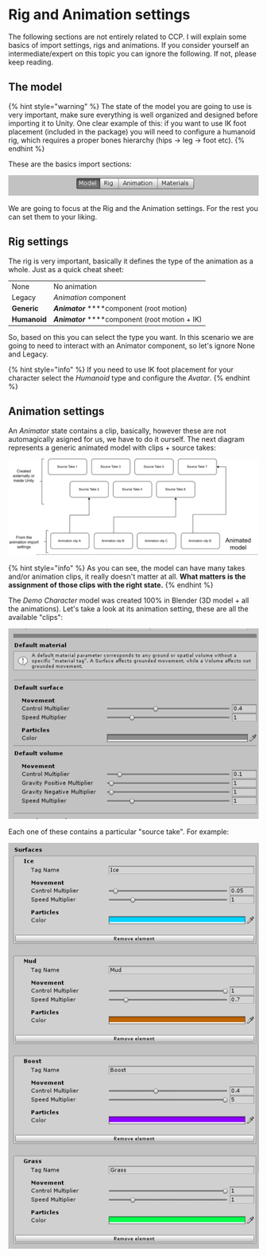 # Rig and Animation settings

The following sections are not entirely related to CCP. I will explain some basics of import settings, rigs and animations. If you consider yourself an intermediate/expert on this topic you can ignore the following. If not, please keep reading. 

## The model

{% hint style="warning" %}
The state of the model you are going to use is very important, make sure everything is well organized and designed before importing it to Unity. One clear example of this: if you want to use IK foot placement \(included in the package\) you will need to configure a humanoid rig, which requires a proper bones hierarchy \(hips -&gt; leg -&gt; foot etc\).
{% endhint %}

These are the basics import sections:

![](../../../.gitbook/assets/imagen%20%2847%29.png)

We are going to focus at the Rig and the Animation settings. For the rest you can set them to your liking.

## Rig settings

The rig is very important, basically it defines the type of the animation as a whole. Just as a quick cheat sheet:

|  |  |
| :--- | :--- |
| None | No animation |
| Legacy | _Animation_ component  |
| **Generic** | _**Animator**_ ****component \(root motion\) |
| **Humanoid** | _**Animator**_ ****component \(root motion + IK\) |

So, based on this you can select the type you want. In this scenario we are going to need to interact with an Animator component, so let's ignore None and Legacy.

{% hint style="info" %}
If you need to use IK foot placement for your character select the _Humanoid_ type and configure the _Avatar_.
{% endhint %}

## Animation settings

An _Animator_ state contains a clip, basically, however these are not automagically asigned for us, we have to do it ourself. The next diagram represents a generic animated model with clips + source takes:

![](../../../.gitbook/assets/animator_canimation_solo-model.png)

{% hint style="info" %}
As you can see, the model can have many takes and/or animation clips, it really doesn't matter at all. **What matters is the assignment of those clips with the right state.**
{% endhint %}

The _Demo Character_ model was created 100% in Blender \(3D model + all the animations\). Let's take a look at its animation setting, these are all the available "clips":

![](../../../.gitbook/assets/imagen%20%288%29.png)

Each one of these contains a particular "source take". For example:

![](../../../.gitbook/assets/imagen%20%285%29.png)

## 





